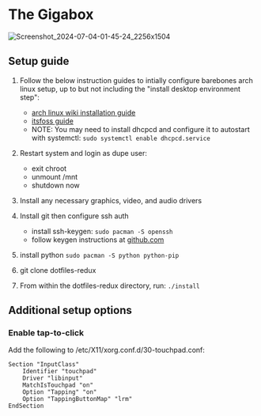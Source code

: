 # The Gigabox

![Screenshot_2024-07-04-01-45-24_2256x1504](https://github.com/dupe-codes/dotfiles-redux/assets/4758600/fe8addc8-ea71-4909-a480-13d5055b3ef6)


## Setup guide

1. Follow the below instruction guides to intially configure barebones arch linux setup,
up to but not including the "install desktop environment step":
    - [arch linux wiki installation guide](https://wiki.archlinux.org/title/installation_guide)
    - [itsfoss guide](https://itsfoss.com/install-arch-linux/)
    - NOTE: You may need to install dhcpcd and configure it to autostart with systemctl:
        `sudo systemctl enable dhcpcd.service`

2. Restart system and login as dupe user:
    - exit chroot
    - unmount /mnt
    - shutdown now

3. Install any necessary graphics, video, and audio drivers

4. Install git then configure ssh auth
    - install ssh-keygen: `sudo pacman -S openssh`
    - follow keygen instructions at [github.com](https://docs.github.com/en/authentication/connecting-to-github-with-ssh/generating-a-new-ssh-key-and-adding-it-to-the-ssh-agent)

5. install python `sudo pacman -S python python-pip`

6. git clone dotfiles-redux

7. From within the dotfiles-redux directory, run: `./install`

## Additional setup options

### Enable tap-to-click

Add the following to /etc/X11/xorg.conf.d/30-touchpad.conf:

```
Section "InputClass"
    Identifier "touchpad"
    Driver "libinput"
    MatchIsTouchpad "on"
    Option "Tapping" "on"
    Option "TappingButtonMap" "lrm"
EndSection
```
